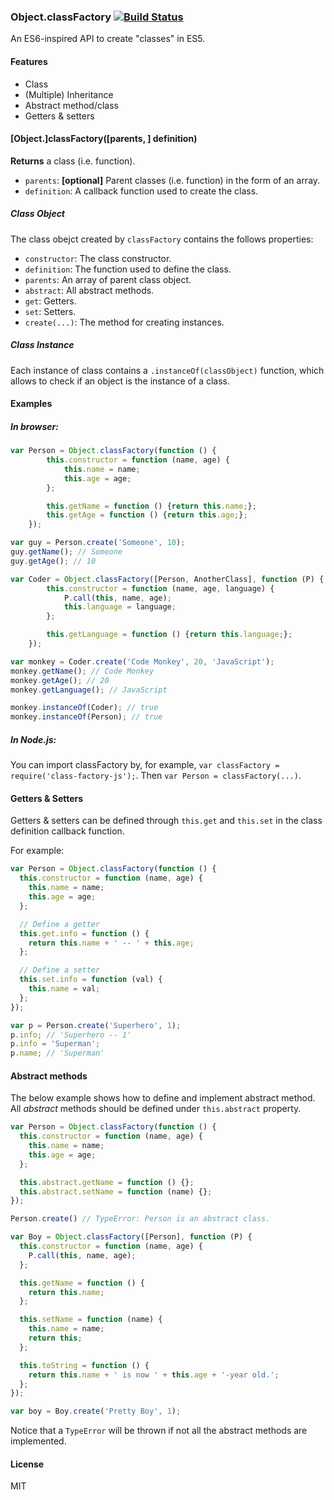 ### Object.classFactory [![Build Status](https://travis-ci.org/hufyhang/classFactory-js.svg?branch=master)](https://travis-ci.org/hufyhang/classFactory-js)

An ES6-inspired API to create "classes" in ES5.

#### Features

+ Class
+ (Multiple) Inheritance
+ Abstract method/class
+ Getters & setters

#### [Object.]classFactory([parents, ] definition)

__Returns__ a class (i.e. function).

+ `parents`: __[optional]__ Parent classes (i.e. function) in the form of an array.
+ `definition`: A callback function used to create the class.

##### Class Object

The class obejct created by `classFactory` contains the follows properties:

+ `constructor`: The class constructor.
+ `definition`: The function used to define the class.
+ `parents`: An array of parent class object.
+ `abstract`: All abstract methods.
+ `get`: Getters.
+ `set`: Setters.
+ `create(...)`: The method for creating instances.

##### Class Instance

Each instance of class contains a `.instanceOf(classObject)` function, which allows to check if an object is the instance of a class.

#### Examples

##### In browser:

~~~js
var Person = Object.classFactory(function () {
        this.constructor = function (name, age) {
            this.name = name;
            this.age = age;
        };

        this.getName = function () {return this.name;};
        this.getAge = function () {return this.age;};
    });

var guy = Person.create('Someone', 10);
guy.getName(); // Someone
guy.getAge(); // 10

var Coder = Object.classFactory([Person, AnotherClass], function (P) { // P becomes the shorthand of Person
        this.constructor = function (name, age, language) {
            P.call(this, name, age);
            this.language = language;
        };

        this.getLanguage = function () {return this.language;};
    });

var monkey = Coder.create('Code Monkey', 20, 'JavaScript');
monkey.getName(); // Code Monkey
monkey.getAge(); // 20
monkey.getLanguage(); // JavaScript

monkey.instanceOf(Coder); // true
monkey.instanceOf(Person); // true
~~~

##### In Node.js:

You can import classFactory by, for example, `var classFactory = require('class-factory-js');`. Then `var Person = classFactory(...)`.

#### Getters & Setters

Getters & setters can be defined through `this.get` and `this.set` in the class definition callback function.

For example:

~~~js
var Person = Object.classFactory(function () {
  this.constructor = function (name, age) {
    this.name = name;
    this.age = age;
  };

  // Define a getter
  this.get.info = function () {
    return this.name + ' -- ' + this.age;
  };

  // Define a setter
  this.set.info = function (val) {
    this.name = val;
  };
});

var p = Person.create('Superhero', 1);
p.info; // 'Superhero -- 1'
p.info = 'Superman';
p.name; // 'Superman'
~~~

#### Abstract methods

The below example shows how to define and implement abstract method. All _abstract_ methods should be defined under `this.abstract` property.

~~~js
var Person = Object.classFactory(function () {
  this.constructor = function (name, age) {
    this.name = name;
    this.age = age;
  };

  this.abstract.getName = function () {};
  this.abstract.setName = function (name) {};
});

Person.create() // TypeError: Person is an abstract class.

var Boy = Object.classFactory([Person], function (P) {
  this.constructor = function (name, age) {
    P.call(this, name, age);
  };

  this.getName = function () {
    return this.name;
  };

  this.setName = function (name) {
    this.name = name;
    return this;
  };

  this.toString = function () {
    return this.name + ' is now ' + this.age + '-year old.';
  };
});

var boy = Boy.create('Pretty Boy', 1);
~~~

Notice that a `TypeError` will be thrown if not all the abstract methods are implemented.

#### License

MIT